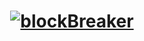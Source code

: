 <h1 align ="center">
<a href="https://github.com/raghul-tech/BlockBreaker.git"><img src="./BlockBreaker.png" alt="blockBreaker"></a>
    
</h1>
